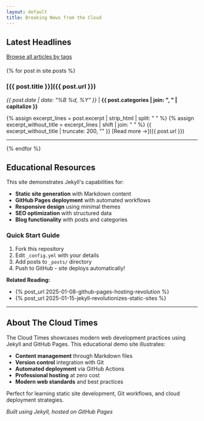```yaml
---
layout: default
title: Breaking News from the Cloud
---
```


## Latest Headlines

<p style="margin-bottom: 20px;"><a href="/tags/">Browse all articles by tags</a></p>

{% for post in site.posts %}
### [{{ post.title }}]({{ post.url }})
*{{ post.date | date: "%B %d, %Y" }}* | **{{ post.categories | join: ", " | capitalize }}**

{% assign excerpt_lines = post.excerpt | strip_html | split: "
" %}
{% assign excerpt_without_title = excerpt_lines | shift | join: "
" %}
{{ excerpt_without_title | truncate: 200, "" }} [Read more →]({{ post.url }})

---
{% endfor %}

## Educational Resources

This site demonstrates Jekyll's capabilities for:
- **Static site generation** with Markdown content
- **GitHub Pages deployment** with automated workflows  
- **Responsive design** using minimal themes
- **SEO optimization** with structured data
- **Blog functionality** with posts and categories

### Quick Start Guide
1. Fork this repository
2. Edit `_config.yml` with your details
3. Add posts to `_posts/` directory
4. Push to GitHub - site deploys automatically!

**Related Reading:**
- {% post_url 2025-01-08-github-pages-hosting-revolution %}
- {% post_url 2025-01-15-jekyll-revolutionizes-static-sites %}

---

## About The Cloud Times

The Cloud Times showcases modern web development practices using Jekyll and GitHub Pages. This educational demo site illustrates:

- **Content management** through Markdown files
- **Version control** integration with Git
- **Automated deployment** via GitHub Actions
- **Professional hosting** at zero cost
- **Modern web standards** and best practices

Perfect for learning static site development, Git workflows, and cloud deployment strategies.

*Built using Jekyll, hosted on GitHub Pages*
